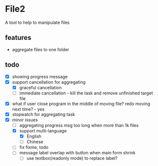# File2

A tool to help to manipulate files

## features

* aggregate files to one folder

## todo

* [x] showing progress message
* [x] support cancellation for aggregating
  * [x] graceful cancellation
  * [ ] immediate cancellation - kill the task and remove unfinished target file
* [x] what if user close program in the middle of moving file? redo moving next time? - yes
* [x] stopwatch for aggregating task
* [x] minor issues
  * [ ] aggregating progress msg too long when more than 1k files
  * [x] support multi-language
    * [x] English
    * [ ] Chinese
  * [ ] fix fixme, todo
  * [ ] message label overlap with button when main form shrink
    * [ ] use textbox(readonly mode) to replace label?

